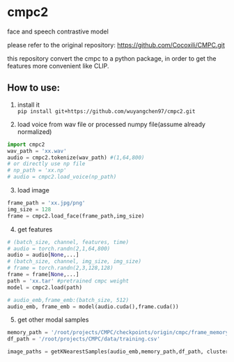 # cmpc2
 face and speech contrastive model

please refer to the original repository: https://github.com/Cocoxili/CMPC.git  


this repository convert the cmpc to a python package, in order to get the features more convenient like CLIP.

## How to use:  
1. install it  
`pip install git+https://github.com/wuyangchen97/cmpc2.git` 

2. load voice from wav file or processed numpy file(assume already normalized)  
```python
import cmpc2
wav_path = 'xx.wav'
audio = cmpc2.tokenize(wav_path) #(1,64,800)
# or directly use np file
# np_path = 'xx.np'
# audio = cmpc2.load_voice(np_path)
```
3. load image
```python
frame_path = 'xx.jpg/png'
img_size = 128
frame = cmpc2.load_face(frame_path,img_size)
```

4. get features  
```python
# (batch_size, channel, features, time)
# audio = torch.randn(2,1,64,800)
audio = audio[None,...]
# (batch_size, channel, img_size, img_size)
# frame = torch.randn(2,3,128,128)
frame = frame[None,...]
path = 'xx.tar' #pretrained cmpc weight
model = cmpc2.load(path)

# audio_emb,frame_emb:(batch_size, 512)
audio_emb, frame_emb = model(audio.cuda(),frame.cuda())

```

5. get other modal samples  
```python
memory_path = '/root/projects/CMPC/checkpoints/origin/cmpc/frame_memory_best.pth.tar'
df_path = '/root/projects/CMPC/data/training.csv'

image_paths = getKNearestSamples(audio_emb,memory_path,df_path, cluster=1000,K=3)
```

